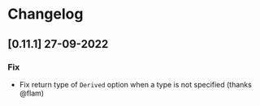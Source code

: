 # Changelog

## [0.11.1] 27-09-2022

### Fix

- Fix return type of `Derived` option when a type is not specified (thanks @flam)
